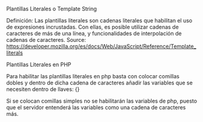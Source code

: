 Plantillas Literales o Template String

Definición: Las plantillas literales son cadenas literales que habilitan el uso de expresiones incrustadas. Con ellas, es posible utilizar cadenas de caracteres de más de una línea, y funcionalidades de interpolación de cadenas de caracteres.
Source: https://developer.mozilla.org/es/docs/Web/JavaScript/Reference/Template_literals


Plantillas Literales en PHP

Para habilitar las plantillas literales en php basta con colocar comillas dobles y dentro de dicha cadena de caracteres añadir las variables que se necesiten dentro de llaves: {}

Si se colocan comillas simples no se habilitarán las variables de php, puesto que el servidor entenderá las variables como una cadena de caracteres más.